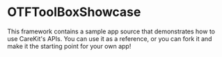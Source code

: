 # OTFToolBoxShowcase

This framework contains a sample app source that demonstrates how to use CareKit's APIs. You can use it as a reference, or you can fork it and make it the starting
point for your own app!
